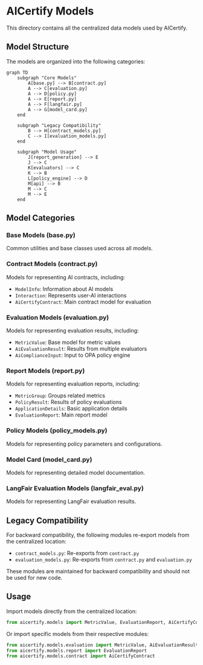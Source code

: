 # AICertify Models

This directory contains all the centralized data models used by AICertify.

## Model Structure

The models are organized into the following categories:

```mermaid
graph TD
    subgraph "Core Models"
        A[base.py] --> B[contract.py]
        A --> C[evaluation.py]
        A --> D[policy.py]
        A --> E[report.py]
        A --> F[langfair.py]
        A --> G[model_card.py]
    end

    subgraph "Legacy Compatibility"
        B --> H[contract_models.py]
        C --> I[evaluation_models.py]
    end

    subgraph "Model Usage"
        J[report_generation] --> E
        J --> C
        K[evaluators] --> C
        K --> B
        L[policy_engine] --> D
        M[api] --> B
        M --> C
        M --> E
    end
```

## Model Categories

### Base Models (base.py)
Common utilities and base classes used across all models.

### Contract Models (contract.py)
Models for representing AI contracts, including:
- `ModelInfo`: Information about AI models
- `Interaction`: Represents user-AI interactions
- `AiCertifyContract`: Main contract model for evaluation

### Evaluation Models (evaluation.py)
Models for representing evaluation results, including:
- `MetricValue`: Base model for metric values
- `AiEvaluationResult`: Results from multiple evaluators
- `AiComplianceInput`: Input to OPA policy engine

### Report Models (report.py)
Models for representing evaluation reports, including:
- `MetricGroup`: Groups related metrics
- `PolicyResult`: Results of policy evaluations
- `ApplicationDetails`: Basic application details
- `EvaluationReport`: Main report model

### Policy Models (policy_models.py)
Models for representing policy parameters and configurations.

### Model Card (model_card.py)
Models for representing detailed model documentation.

### LangFair Evaluation Models (langfair_eval.py)
Models for representing LangFair evaluation results.

## Legacy Compatibility

For backward compatibility, the following modules re-export models from the centralized location:

- `contract_models.py`: Re-exports from `contract.py`
- `evaluation_models.py`: Re-exports from `contract.py` and `evaluation.py`

These modules are maintained for backward compatibility and should not be used for new code.

## Usage

Import models directly from the centralized location:

```python
from aicertify.models import MetricValue, EvaluationReport, AiCertifyContract
```

Or import specific models from their respective modules:

```python
from aicertify.models.evaluation import MetricValue, AiEvaluationResult
from aicertify.models.report import EvaluationReport
from aicertify.models.contract import AiCertifyContract
```
